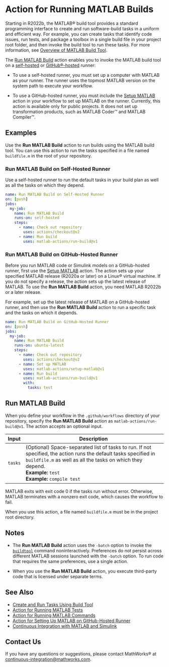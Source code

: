 # Action for Running MATLAB Builds

Starting in R2022b, the MATLAB&reg; build tool provides a standard programming interface to create and run software-build tasks in a uniform and efficient way. For example, you can create tasks that identify code issues, run tests, and package a toolbox in a single build file in your project root folder, and then invoke the build tool to run these tasks. For more information, see [Overview of MATLAB Build Tool](https://www.mathworks.com/help/matlab/matlab_prog/overview-of-matlab-build-tool.html).

The [Run MATLAB Build](#run-matlab-build) action enables you to invoke the MATLAB build tool on a [self-hosted](https://docs.github.com/en/free-pro-team@latest/actions/hosting-your-own-runners/about-self-hosted-runners) or [GitHub&reg;-hosted](https://docs.github.com/en/free-pro-team@latest/actions/reference/specifications-for-github-hosted-runners) runner:

- To use a self-hosted runner, you must set up a computer with MATLAB as your runner. The runner uses the topmost MATLAB version on the system path to execute your workflow.

- To use a GitHub-hosted runner, you must include the [Setup MATLAB](https://github.com/matlab-actions/setup-matlab/) action in your workflow to set up MATLAB on the runner. Currently, this action is available only for public projects. It does not set up transformation products, such as MATLAB Coder&trade; and MATLAB Compiler&trade;.

## Examples
Use the **Run MATLAB Build** action to run builds using the MATLAB build tool. You can use this action to run the tasks specified in a file named  `buildfile.m` in the root of your repository.

### Run MATLAB Build on Self-Hosted Runner
Use a self-hosted runner to run the default tasks in your build plan as well as all the tasks on which they depend.

```yaml
name: Run MATLAB Build on Self-Hosted Runner
on: [push]
jobs:
  my-job:
    name: Run MATLAB Build
    runs-on: self-hosted
    steps:
      - name: Check out repository
        uses: actions/checkout@v2
      - name: Run build
        uses: matlab-actions/run-build@v1
```

### Run MATLAB Build on GitHub-Hosted Runner
Before you run MATLAB code or Simulink models on a GitHub-hosted runner, first use the [Setup MATLAB](https://github.com/matlab-actions/setup-matlab/) action. The action sets up your specified MATLAB release (R2020a or later) on a Linux&reg; virtual machine. If you do not specify a release, the action sets up the latest release of MATLAB. To use the **Run MATLAB Build** action, you need MATLAB R2022b or a later release.

For example, set up the latest release of MATLAB on a GitHub-hosted runner, and then use the **Run MATLAB Build** action to run a specific task and the tasks on which it depends.

```yaml
name: Run MATLAB Build on GitHub-Hosted Runner
on: [push]
jobs:
  my-job:
    name: Run MATLAB Build
    runs-on: ubuntu-latest
    steps:
      - name: Check out repository
        uses: actions/checkout@v2
      - name: Set up MATLAB
        uses: matlab-actions/setup-matlab@v1
      - name: Run build
        uses: matlab-actions/run-build@v1
        with:
          tasks: test
```

## Run MATLAB Build
When you define your workflow in the `.github/workflows` directory of your repository, specify the **Run MATLAB Build** action as `matlab-actions/run-build@v1`. The action accepts an optional input.

Input                     | Description
------------------------- | ---------------
`tasks`                   | (Optional) Space-separated list of tasks to run. If not specified, the action runs the default tasks specified in `buildfile.m` as well as all the tasks on which they depend.</br>**Example:** `test`</br>**Example:** `compile test`

MATLAB exits with exit code 0 if the tasks run without error. Otherwise, MATLAB terminates with a nonzero exit code, which causes the workflow to fail.

When you use this action, a file named `buildfile.m` must be in the project root directory. 

## Notes
* The **Run MATLAB Build** action uses the `-batch` option to invoke the [`buildtool`](https://www.mathworks.com/help/matlab/ref/buildtool.html) command noninteractively. Preferences do not persist across different MATLAB sessions launched with the `-batch` option. To run code that requires the same preferences, use a single action.

* When you use the **Run MATLAB Build** action, you execute third-party code that is licensed under separate terms.

## See Also
- [Create and Run Tasks Using Build Tool](https://www.mathworks.com/help/matlab/matlab_prog/create-and-run-tasks-using-build-tool.html)
- [Action for Running MATLAB Tests](https://github.com/matlab-actions/run-tests/)
- [Action for Running MATLAB Commands](https://github.com/matlab-actions/run-command)
- [Action for Setting Up MATLAB on GitHub-Hosted Runner](https://github.com/matlab-actions/setup-matlab/)
- [Continuous Integration with MATLAB and Simulink](https://www.mathworks.com/solutions/continuous-integration.html)

## Contact Us
If you have any questions or suggestions, please contact MathWorks&reg; at [continuous-integration@mathworks.com](mailto:continuous-integration@mathworks.com).
